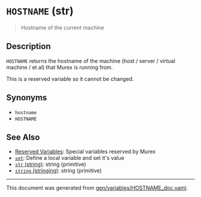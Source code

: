 # `HOSTNAME` (str)

> Hostname of the current machine

## Description

`HOSTNAME` returns the hostname of the machine (host / server / virtual machine
/ et al) that Murex is running from.

This is a reserved variable so it cannot be changed.



## Synonyms

* `hostname`
* `HOSTNAME`


## See Also

* [Reserved Variables](../user-guide/reserved-vars.md):
  Special variables reserved by Murex
* [`set`](../commands/set.md):
  Define a local variable and set it's value
* [`str` (string)](../types/str.md):
  string (primitive)
* [`string` (stringing)](../types/str.md):
  string (primitive)

<hr/>

This document was generated from [gen/variables/HOSTNAME_doc.yaml](https://github.com/lmorg/murex/blob/master/gen/variables/HOSTNAME_doc.yaml).